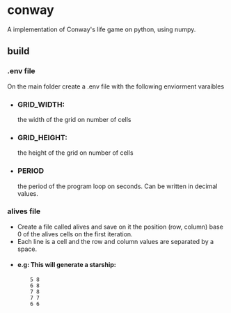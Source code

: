 # conway
A implementation of Conway's life game on python, using numpy.

## build
### .env file
On the main folder create a .env file with the following enviorment varaibles
* ### GRID_WIDTH:
    the width of the grid on number of cells
* ### GRID_HEIGHT:
    the height of the grid on number of cells
* ### PERIOD
    the period of the program loop on seconds. Can be written in decimal values.
### alives file
  * Create a file called alives and save on it the position (row, column) base 0 of the alives cells on the first iteration.
  * Each line is a cell and the row and column values are separated by a space.
* #### e.g: This will generate a starship:
          5 8
          6 8
          7 8
          7 7
          6 6
      
